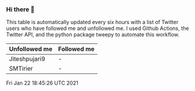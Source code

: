 ### Hi there 👋

This table is automatically updated every six hours with a list of Twitter users who have followed me and unfollowed me. I used Github Actions, the Twitter API, and the python package tweepy to automate this workflow.

| Unfollowed me |  Followed me |
| --- | --- |
|Jiteshpujari9|-|
|SMTirier|-|
Fri Jan 22 18:45:26 UTC 2021

